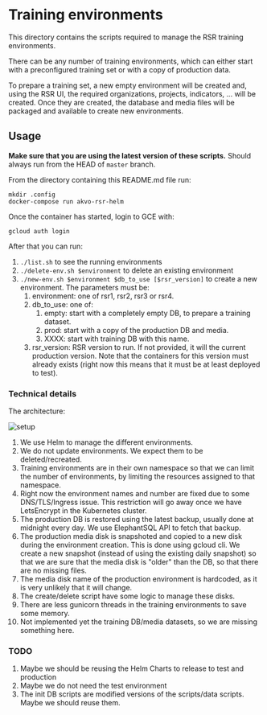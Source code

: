 # Training environments

This directory contains the scripts required to manage the RSR training environments.

There can be any number of training environments, which can either start with a preconfigured training set or with a copy of production data.

To prepare a training set, a new empty environment will be created and, using the RSR UI, the required organizations, projects, indicators, ... will be created. Once they are created, the database and media files will be packaged and available to create new environments.

## Usage

**Make sure that you are using the latest version of these scripts.** Should always run from the HEAD of `master` branch.

From the directory containing this README.md file run:

    mkdir .config 
    docker-compose run akvo-rsr-helm

Once the container has started, login to GCE with: 

    gcloud auth login

After that you can run:

1. `./list.sh` to see the running environments
1. `./delete-env.sh $environment` to delete an existing environment
1. `./new-env.sh $environment $db_to_use [$rsr_version]` to create a new environment. The parameters must be:
   1. environment: one of rsr1, rsr2, rsr3 or rsr4. 
   1. db_to_use: one of:
       1. empty: start with a completely empty DB, to prepare a training dataset.
       1. prod: start with a copy of the production DB and media.
       1. XXXX: start with training DB with this name.
   1. rsr_version: RSR version to run. If not provided, it will the current production version. 
   Note that the containers for this version must already exists (right now this means that it must be at least deployed to test).

### Technical details

The architecture:

![setup](http://www.plantuml.com/plantuml/proxy?cache=no&src=https://raw.githubusercontent.com/akvo/akvo-rsr/develop/ci/training-envs/architecture.puml)

1. We use Helm to manage the different environments.
1. We do not update environments. We expect them to be deleted/recreated.
1. Training environments are in their own namespace so that we can limit the number of environments, by limiting the resources assigned to that namespace.
1. Right now the environment names and number are fixed due to some DNS/TLS/Ingress issue. This restriction will go away once we have LetsEncrypt in the Kubernetes cluster.
1. The production DB is restored using the latest backup, usually done at midnight every day. We use ElephantSQL API to fetch that backup.
1. The production media disk is snapshoted and copied to a new disk during the environment creation. This is done using gcloud cli. We create a new snapshot (instead of using the existing daily snapshot) so that we are sure that the media disk is "older" than the DB, so that there are no missing files.  
1. The media disk name of the production environment is hardcoded, as it is very unlikely that it will change.
1. The create/delete script have some logic to manage these disks.
1. There are less gunicorn threads in the training environments to save some memory.
1. Not implemented yet the training DB/media datasets, so we are missing something here.

### TODO

1. Maybe we should be reusing the Helm Charts to release to test and production
1. Maybe we do not need the test environment
1. The init DB scripts are modified versions of the scripts/data scripts. Maybe we should reuse them.
